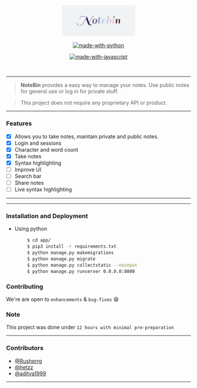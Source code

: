 <div align = "center">
<img src="./webapp/static/assests/Notebin.gif" width=200px/>
 </div>
<div align="center">

[![made-with-python](https://forthebadge.com/images/badges/made-with-python.svg)](https://www.python.org/)

[![made-with-javascript](https://forthebadge.com/images/badges/made-with-javascript.svg)](https://www.javascript.org/)

<br>

</div>

------------------------------------------

> **NoteBin** provides a easy way to manage your notes. Use public notes for general use or log in for private stuff.

> This project does not require any proprietary API or product. 

</div>

------------------------------------------

### Features

* [x] Allows you to take notes, maintain private and public notes.
* [x] Login and sessions
* [x] Character and word count
* [x] Take notes
* [x] Syntax highlighting
* [ ] Improve UI
* [ ] Search bar
* [ ] Share notes 
* [ ] Live syntax highlighting 

------------------------------------------
------------------------------------------

### Installation and Deployment

* Using python

``` sh
        $ cd app/
        $ pip3 install -r requirements.txt
        $ python manage.py makemigrations
        $ python manage.py migrate
        $ python manage.py collectstatic --noinput
        $ python manage.py runserver 0.0.0.0:8000
```

### Contributing

 We're are open to `enhancements` & `bug-fixes` :smile: 

### Note

 This project was done under `12 hours with minimal pre-preparation` 

------------------------------------------

### Contributors

* [@Rusherrg](https://github.com/RusherRG)
* [@hetzz](https://github.com/hetzz)
* [@aditya1999](https://github.com/aditya1999)

------------------------------------------

